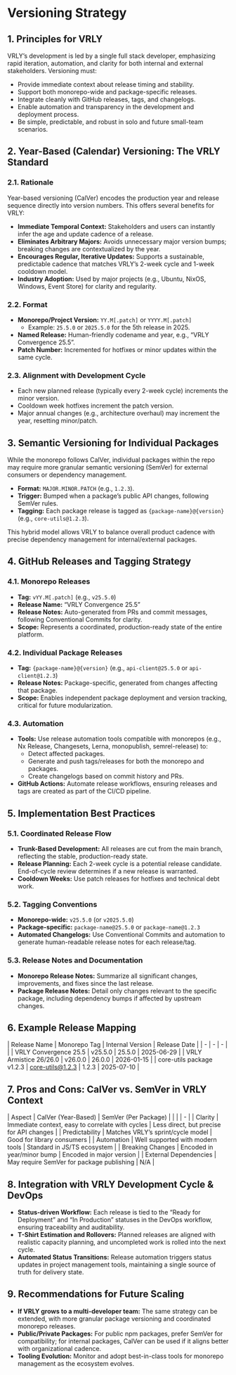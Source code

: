 # Versioning Strategy

## 1. Principles for VRLY

VRLY’s development is led by a single full stack developer, emphasizing rapid iteration, automation, and clarity for both internal and external stakeholders. Versioning must:

- Provide immediate context about release timing and stability.
- Support both monorepo-wide and package-specific releases.
- Integrate cleanly with GitHub releases, tags, and changelogs.
- Enable automation and transparency in the development and deployment process.
- Be simple, predictable, and robust in solo and future small-team scenarios.

## 2. Year-Based (Calendar) Versioning: The VRLY Standard

### 2.1. Rationale

Year-based versioning (CalVer) encodes the production year and release sequence directly into version numbers. This offers several benefits for VRLY:

- **Immediate Temporal Context:** Stakeholders and users can instantly infer the age and update cadence of a release.
- **Eliminates Arbitrary Majors:** Avoids unnecessary major version bumps; breaking changes are contextualized by the year.
- **Encourages Regular, Iterative Updates:** Supports a sustainable, predictable cadence that matches VRLY’s 2-week cycle and 1-week cooldown model.
- **Industry Adoption:** Used by major projects (e.g., Ubuntu, NixOS, Windows, Event Store) for clarity and regularity.

### 2.2. Format

- **Monorepo/Project Version:** `YY.M[.patch]` or `YYYY.M[.patch]`
  - Example: `25.5.0` or `2025.5.0` for the 5th release in 2025.
- **Named Release:** Human-friendly codename and year, e.g., “VRLY Convergence 25.5”.
- **Patch Number:** Incremented for hotfixes or minor updates within the same cycle.

### 2.3. Alignment with Development Cycle

- Each new planned release (typically every 2-week cycle) increments the minor version.
- Cooldown week hotfixes increment the patch version.
- Major annual changes (e.g., architecture overhaul) may increment the year, resetting minor/patch.

## 3. Semantic Versioning for Individual Packages

While the monorepo follows CalVer, individual packages within the repo may require more granular semantic versioning (SemVer) for external consumers or dependency management.

- **Format:** `MAJOR.MINOR.PATCH` (e.g., `1.2.3`).
- **Trigger:** Bumped when a package’s public API changes, following SemVer rules.
- **Tagging:** Each package release is tagged as `{package-name}@{version}` (e.g., `core-utils@1.2.3`).

This hybrid model allows VRLY to balance overall product cadence with precise dependency management for internal/external packages.

## 4. GitHub Releases and Tagging Strategy

### 4.1. Monorepo Releases

- **Tag:** `vYY.M[.patch]` (e.g., `v25.5.0`)
- **Release Name:** “VRLY Convergence 25.5”
- **Release Notes:** Auto-generated from PRs and commit messages, following Conventional Commits for clarity.
- **Scope:** Represents a coordinated, production-ready state of the entire platform.

### 4.2. Individual Package Releases

- **Tag:** `{package-name}@{version}` (e.g., `api-client@25.5.0` or `api-client@1.2.3`)
- **Release Notes:** Package-specific, generated from changes affecting that package.
- **Scope:** Enables independent package deployment and version tracking, critical for future modularization.

### 4.3. Automation

- **Tools:** Use release automation tools compatible with monorepos (e.g., Nx Release, Changesets, Lerna, monopublish, semrel-release) to:
  - Detect affected packages.
  - Generate and push tags/releases for both the monorepo and packages.
  - Create changelogs based on commit history and PRs.
- **GitHub Actions:** Automate release workflows, ensuring releases and tags are created as part of the CI/CD pipeline.

## 5. Implementation Best Practices

### 5.1. Coordinated Release Flow

- **Trunk-Based Development:** All releases are cut from the main branch, reflecting the stable, production-ready state.
- **Release Planning:** Each 2-week cycle is a potential release candidate. End-of-cycle review determines if a new release is warranted.
- **Cooldown Weeks:** Use patch releases for hotfixes and technical debt work.

### 5.2. Tagging Conventions

- **Monorepo-wide:** `v25.5.0` (or `v2025.5.0`)
- **Package-specific:** `package-name@25.5.0` or `package-name@1.2.3`
- **Automated Changelogs:** Use Conventional Commits and automation to generate human-readable release notes for each release/tag.

### 5.3. Release Notes and Documentation

- **Monorepo Release Notes:** Summarize all significant changes, improvements, and fixes since the last release.
- **Package Release Notes:** Detail only changes relevant to the specific package, including dependency bumps if affected by upstream changes.

## 6. Example Release Mapping

| Release Name | Monorepo Tag | Internal Version | Release Date |
| - | - | - | |
| VRLY Convergence 25.5 | v25.5.0 | 25.5.0 | 2025-06-29 |
| VRLY Armistice 26/26.0 | v26.0.0 | 26.0.0 | 2026-01-15 |
| core-utils package v1.2.3 | core-utils@1.2.3 | 1.2.3 | 2025-07-10 |

## 7. Pros and Cons: CalVer vs. SemVer in VRLY Context

| Aspect | CalVer (Year-Based) | SemVer (Per Package) |
| | | - |
| Clarity | Immediate context, easy to correlate with cycles | Less direct, but precise for API changes |
| Predictability | Matches VRLY’s sprint/cycle model | Good for library consumers |
| Automation | Well supported with modern tools | Standard in JS/TS ecosystem |
| Breaking Changes | Encoded in year/minor bump | Encoded in major version |
| External Dependencies | May require SemVer for package publishing | N/A |

## 8. Integration with VRLY Development Cycle & DevOps

- **Status-driven Workflow:** Each release is tied to the “Ready for Deployment” and “In Production” statuses in the DevOps workflow, ensuring traceability and auditability.
- **T-Shirt Estimation and Rollovers:** Planned releases are aligned with realistic capacity planning, and uncompleted work is rolled into the next cycle.
- **Automated Status Transitions:** Release automation triggers status updates in project management tools, maintaining a single source of truth for delivery state.

## 9. Recommendations for Future Scaling

- **If VRLY grows to a multi-developer team:** The same strategy can be extended, with more granular package versioning and coordinated monorepo releases.
- **Public/Private Packages:** For public npm packages, prefer SemVer for compatibility; for internal packages, CalVer can be used if it aligns better with organizational cadence.
- **Tooling Evolution:** Monitor and adopt best-in-class tools for monorepo management as the ecosystem evolves.
